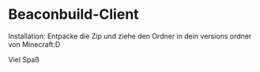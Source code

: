 # Beaconbuild-Client

Installation:
Entpacke die Zip und ziehe den Ordner in dein versions ordner von Minecraft:D

Viel Spaß
